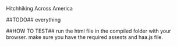 Hitchhiking Across America

##TODO##
everything

##HOW TO TEST##
run the html file in the compiled folder with your browser. 
make sure you have the required assests and haa.js file.